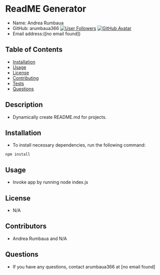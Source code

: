 # ReadME Generator

* Name: Andrea Rumbaua 
* GitHub: arumbaua366 
[![User Followers](https://img.shields.io/github/languages/top/arumbaua366?style=flat&logo=appveyor)](https://github.com/arumbaua366?tab=followers)
[![GitHub Avatar](https://avatars.githubusercontent.com/u/56378858?v=4)](https://github.com/arumbaua366)
* Email address:([no email found])

## Table of Contents

* [Installation](#installation)
* [Usage](#usage)
* [License](#license)
* [Contributing](#contributing)
* [Tests](#tests)
* [Questions](#questions)

## Description
* Dynamically create README.md for projects.
## Installation
* To install necessary dependencies, run the following command: 
```
npm install
```
## Usage
* Invoke app by running node index.js
## License
* N/A
## Contributors
* Andrea Rumbaua and N/A
## Questions
* If you have any questions, contact arumbaua366 at [no email found]
